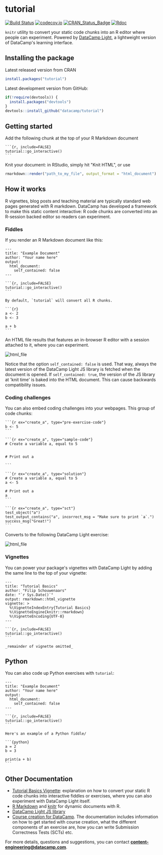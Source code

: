 # tutorial

[![Build Status](https://api.travis-ci.org/datacamp/tutorial.svg?branch=master)](https://travis-ci.org/datacamp/tutorial)
[![codecov.io](https://codecov.io/github/datacamp/tutorial/coverage.svg?branch=master)](https://codecov.io/github/datacamp/tutorial?branch=master)
[![CRAN_Status_Badge](http://www.r-pkg.org/badges/version/tutorial)](https://cran.r-project.org/package=tutorial)
[![Rdoc](http://www.rdocumentation.org/badges/version/tutorial)](http://www.rdocumentation.org/packages/tutorial)

`knitr` utility to convert your static code chunks into an R editor where people can experiment. Powered by [DataCamp Light](https://www.github.com/datacamp/datacamp-light), a lightweight version of DataCamp's learning interface.

## Installing the package

Latest released version from CRAN

```R
install.packages("tutorial")
```

Latest development version from GitHub:

```R
if(!require(devtools)) {
  install.packages("devtools")
}
devtools::install_github("datacamp/tutorial")
```

## Getting started

Add the following chunk at the top of your R Markdown document

    ```{r, include=FALSE}
    tutorial::go_interactive()
    ```

Knit your document: in RStudio, simply hit "Knit HTML", or use

```R
rmarkdown::render("path_to_my_file", output_format = "html_document")
```

## How it works

R vignettes, blog posts and teaching material are typically standard web pages generated with R markdown. DataCamp has developed a framework to make this static content interactive: R code chunks are converted into an R-session backed editor so readers can experiment.

### Fiddles

If you render an R Markdown document like this:   

    ---
    title: "Example Document"
    author: "Your name here"
    output:
      html_document:
        self_contained: false
    ---

    ```{r, include=FALSE}
    tutorial::go_interactive()
    ```
    
    By default, `tutorial` will convert all R chunks.

    ```{r}
    a <- 2
    b <- 3

    a + b
    ```

An HTML file results that features an in-browser R editor with a session attached to it, where you can experiment.

![html_file](https://s3.amazonaws.com/assets.datacamp.com/img/github/content-engineering-repos/tutorial_fiddle2.png)

Notice that the option `self_contained: false` is used. That way, always the latest version of the DataCamp Light JS library is fetched when the document is opened. If `self_contained: true`, the version of the JS library at 'knit time' is baked into the HTML document. This can cause backwards compatibility issues.

### Coding challenges

You can also embed coding challenges into your webpages. This group of code chunks:

    ```{r ex="create_a", type="pre-exercise-code"}
    b <- 5
    ```
    
    ```{r ex="create_a", type="sample-code"}
    # Create a variable a, equal to 5
    
    
    # Print out a
    
    ```
    
    ```{r ex="create_a", type="solution"}
    # Create a variable a, equal to 5
    a <- 5
    
    # Print out a
    a
    ```
    
    ```{r ex="create_a", type="sct"}
    test_object("a")
    test_output_contains("a", incorrect_msg = "Make sure to print `a`.")
    success_msg("Great!")
    ```
    
Converts to the following DataCamp Light exercise:

![html_file](https://s3.amazonaws.com/assets.datacamp.com/img/github/content-engineering-repos/tutorial_exercise.png)

### Vignettes

You can power your package's vignettes with DataCamp Light by adding the same line to the top of your vignette:

    ---
    title: "Tutorial Basics"
    author: "Filip Schouwenaars"
    date: "`r Sys.Date()`"
    output: rmarkdown::html_vignette
    vignette: >
      %\VignetteIndexEntry{Tutorial Basics}
      %\VignetteEngine{knitr::rmarkdown}
      %\VignetteEncoding{UTF-8}
    ---

    ```{r, include=FALSE}
    tutorial::go_interactive()
    ```
    
    _remainder of vignette omitted_

## Python

You can also code up Python exercises with `tutorial`:

    ---
    title: "Example Document"
    author: "Your name here"
    output:
      html_document:
        self_contained: false
    ---

    ```{r, include=FALSE}
    tutorial::go_interactive()
    ```
    
    Here's an example of a Python fiddle/

    ```{python}
    a = 2
    b = 3

    print(a + b)
    ```

## Other Documentation

- [Tutorial Basics Vignette](https://cran.r-project.org/package=tutorial): explanation on how to convert your static R code chunks into interactive fiddles or exercises, where you can also experiment with DataCamp Light itself.
- [R Markdown](http://rmarkdown.rstudio.com/) and [knitr](http://yihui.name/knitr/) for dynamic documents with R.
- [DataCamp Light JS library](https://www.github.com/datacamp/datacamp-light)
- [Course creation for DataCamp](https://www.datacamp.com/teach/documentation). The documentation includes information on how to get started with course creation, what the different components of an exercise are, how you can write Submission Correctness Tests (SCTs) etc.

For more details, questions and suggestions, you can contact <b>content-engineering@datacamp.com</b>.
